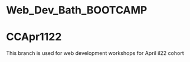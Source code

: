 # Web_Dev_Bath_BOOTCAMP
# CCApr1122

This branch is used for web development workshops for April il22 cohort 

#